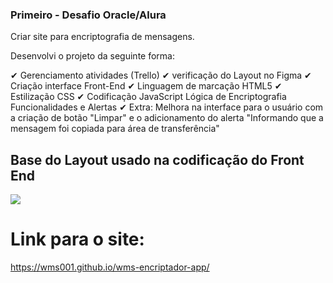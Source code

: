 ### Primeiro -  Desafio Oracle/Alura 

Criar site para encriptografia de mensagens. 

Desenvolvi o projeto da seguinte forma:

✔ Gerenciamento atividades (Trello)
✔ verificação do Layout no Figma 
✔ Criação interface Front-End 
✔ Linguagem de marcação HTML5
✔ Estilização CSS 
✔ Codificação JavaScript 
        Lógica de Encriptografia
        Funcionalidades e Alertas
✔ Extra:
        Melhora na interface para o usuário com a criação de botão "Limpar" e o adicionamento do alerta "Informando que a mensagem foi copiada para área de transferência"
        
        
## Base do Layout usado na codificação do Front End

<img src="https://github.com/wms001/wms-encriptador-app/blob/main/img/Layout_Encript.JPG">

# Link para o site: 
     

https://wms001.github.io/wms-encriptador-app/
    
        
        
        
        

     
     

